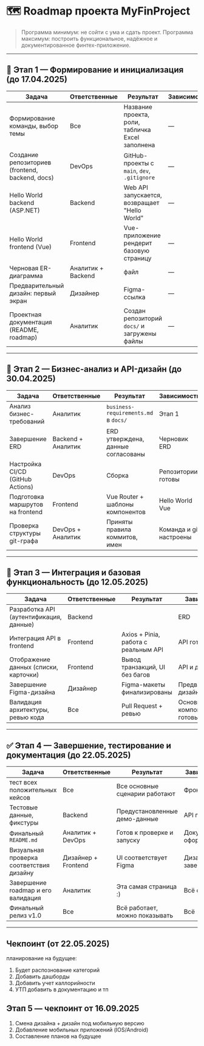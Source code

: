 # 🗺️ Roadmap проекта MyFinProject

> Программа минимум: не сойти с ума и сдать проект. Программа максимум: построить функциональное, надёжное и документированное финтех-приложение.

---

## 🔰 Этап 1 — Формирование и инициализация (до 17.04.2025)

| Задача | Ответственные | Результат | Зависимости |
|-------|----------------|-----------|-------------|
| Формирование команды, выбор темы | Все | Название проекта, роли, табличка Excel заполнена | — |
| Создание репозиториев (frontend, backend, docs) | DevOps | GitHub-проекты с `main`, `dev`, `.gitignore`| — |
| Hello World backend (ASP.NET) | Backend | Web API запускается, возвращает "Hello World" | — |
| Hello World frontend (Vue) | Frontend | Vue-приложение рендерит базовую страницу | — |
| Черновая ER-диаграмма | Аналитик + Backend | файл | — |
| Предварительный дизайн: первый экран | Дизайнер | Figma-ссылка | — |
| Проектная документация (README, roadmap) | Аналитик | Создан репозиторий `docs/` и загружены файлы | — |

---

## 📍 Этап 2 — Бизнес-анализ и API-дизайн (до 30.04.2025)

| Задача | Ответственные | Результат | Зависимости |
|--------|----------------|-----------|-------------|
| Анализ бизнес-требований | Аналитик | `business-requirements.md` в `docs/` | Этап 1 |
| Завершение ERD | Backend + Аналитик | ERD утверждена, данные согласованы | Черновик ERD |
| Настройка CI/CD (GitHub Actions) | DevOps | Сборка | Репозитории готовы |
| Подготовка маршрутов на frontend | Frontend | Vue Router + шаблоны компонентов | Hello World Vue |
| Проверка структуры git-графа | DevOps + Аналитик | Приняты правила коммитов, имен | Команда и git настроены |

---

## 🔨 Этап 3 — Интеграция и базовая функциональность (до 12.05.2025)

| Задача | Ответственные | Результат | Зависимости |
|--------|----------------|-----------|-------------|
| Разработка API (аутентификация, данные) | Backend |  | ERD |
| Интеграция API в frontend | Frontend | Axios + Pinia, работа с реальным API | API готов |
| Отображение данных (списки, карточки) | Frontend | Вывод транзакций, UI без багов | API и данные |
| Завершение Figma-дизайна | Дизайнер | Figma-макеты финализированы | Предварительный дизайн |
| Валидация архитектуры, ревью кода | Все | Pull Request + ревью | Основные компоненты готовы |

---

## ✅ Этап 4 — Завершение, тестирование и документация (до 22.05.2025)

| Задача | Ответственные | Результат | Зависимости |
|--------|----------------|-----------|-------------|
| тест всех положительных кейсов | Все | Все основные сценарии работают | Фронт + бэк |
| Тестовые данные, фикстуры | Backend | Предустановленные демо-данные | API готов |
| Финальный `README.md` | Аналитик + DevOps | Готов к проверке и запуску | Документация оформлена |
| Визуальная проверка соответствия дизайну | Дизайнер + Frontend | UI соответствует Figma | Дизайн завершён |
| Завершение roadmap и его валидация | Аналитик | Эта самая страница :) | Всё остальное |
| Финальный релиз v1.0 | Все | Всё работает, можно показывать | Всё |

---

## Чекпоинт (от 22.05.2025)
планирование на будущее:
1) Будет распознование категорий
2) Добавить дашборды
3) Добавить учет каллорийности
4) УТП добавить в документацию и тп


## Этап 5 — чекпоинт от 16.09.2025
1) Смена дизайна + дизайн под мобильную версию
2) Добавление мобильных приложений (IOS/Android)
3) Составление планов на будущее


